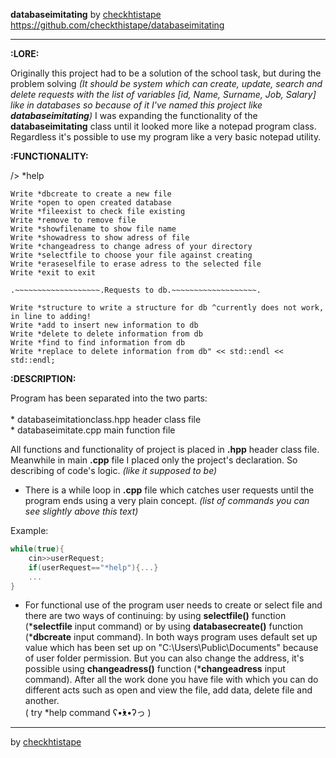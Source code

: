 **databaseimitating** by [checkhtistape](https://github.com/checkthistape)
https://github.com/checkthistape/databaseimitating
_______________________________
**:LORE:**

Originally this project had to be a solution of the school task,
but during the problem solving _*(It should be system which can
create, update, search and delete requests with the list of
variables *[id, Name, Surname, Job, Salary]* like in databases so
because of it I've named this project like **databaseimitating**)*_
I was expanding the functionality of the **databaseimitating** class
until it looked more like a notepad program class. Regardless it's possible to
use my program like a very basic notepad utility.

**:FUNCTIONALITY:**

/> *help

	Write *dbcreate to create a new file
	Write *open to open created database
	Write *fileexist to check file existing
	Write *remove to remove file
	Write *showfilename to show file name
	Write *showadress to show adress of file
	Write *changeadress to change adress of your directory
	Write *selectfile to choose your file against creating
	Write *eraseselfile to erase adress to the selected file
	Write *exit to exit
	
	.~~~~~~~~~~~~~~~~~~~.Requests to db.~~~~~~~~~~~~~~~~~~~.
	
	Write *structure to write a structure for db ^currently does not work, in line to adding!
	Write *add to insert new information to db
	Write *delete to delete information from db
	Write *find to find information from db
	Write *replace to delete information from db" << std::endl << std::endl;

**:DESCRIPTION:**

Program has been separated into the two parts:<br>
<br> * databaseimitationclass.hpp header class file
<br> * databaseimitate.cpp main function file

All functions and functionality of project is placed
in **.hpp** header class file. Meanwhile in main **.cpp** file
I placed only the project's declaration. So describing of code's
logic. *(like it supposed to be)*

- There is a while loop in **.cpp** file which catches user
requests until the program ends using a very plain concept.
*(list of commands you can see slightly above this text)*

Example:
```c++
while(true){
	cin>>userRequest;
	if(userRequest=="*help"){...}
	...
} 
```

- For functional use of the program user needs to create or select
file and there are two ways of continuing: by using **selectfile()**
function (***selectfile** input command) or by using **databasecreate()**
function (***dbcreate** input command). In both ways program uses
default set up value which has been set up on "C:\Users\Public\Documents\"
because of user folder permission. But you can also change the address,
it's possible using **changeadress()** function (***changeadress** input command).
After all the work done you have file with which you can do different acts
such as open and view the file, add data, delete file and another.<br>
( try *help command ʕ•́ᴥ•̀ʔっ )

_______________________________
by [checkhtistape](https://github.com/checkthistape)
